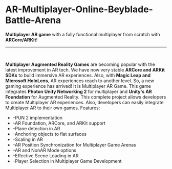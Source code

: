# AR-Multiplayer-Online-Beyblade-Battle-Arena
**Multiplayer AR game** with a fully functional multiplayer from scratch with **ARCore/ARKit**!

<hr><br>

**Multiplayer Augmented Reality Games** are becoming popular with the latest improvement in AR tech. We have now very stable **ARCore and ARKit SDKs** to build immersive AR experiences.  Also, with **Magic Leap and Microsoft HoloLens**,  AR experiences reach to another level.
So, a new gaming experience has arrived! It is Multiplayer AR Game.
This game integrates **Photon Unity Networking 2** for multiplayer and **Unity's AR Foundation** for Augmented Reality. 
This complete project allows developers to create Multiplayer AR experiences. Also, developers can easily integrate Multiplayer AR to their own games.
 Features:
 <UL>
<LI>-PUN 2 implementation
<LI>-AR Foundation, ARCore, and ARKit support
<LI>-Plane detection in AR
<LI>-Anchoring objects to flat surfaces 
<LI>-Scaling in AR
<LI>-AR Position Synchronization for Multiplayer Game Arenas
<LI>-AR and NonAR Mode options
<LI>-Effective Scene Loading in AR
<LI>-Player Selection in Multiplayer Game Development
  </UL>
  
  
